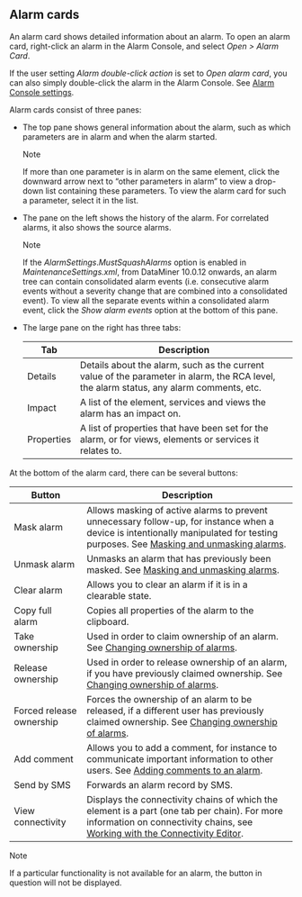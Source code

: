 ## Alarm cards

An alarm card shows detailed information about an alarm. To open an alarm card, right-click an alarm in the Alarm Console, and select *Open \> Alarm Card*.

If the user setting *Alarm double-click action* is set to *Open alarm card*, you can also simply double-click the alarm in the Alarm Console. See [Alarm Console settings](../../part_1/GettingStarted/User_settings.md#alarm-console-settings).

Alarm cards consist of three panes:

- The top pane shows general information about the alarm, such as which parameters are in alarm and when the alarm started.

    > [!NOTE]
    > If more than one parameter is in alarm on the same element, click the downward arrow next to “other parameters in alarm” to view a drop-down list containing these parameters. To view the alarm card for such a parameter, select it in the list.

- The pane on the left shows the history of the alarm. For correlated alarms, it also shows the source alarms.

    > [!NOTE]
    > If the *AlarmSettings*.*MustSquashAlarms* option is enabled in *MaintenanceSettings.xml*, from DataMiner 10.0.12 onwards, an alarm tree can contain consolidated alarm events (i.e. consecutive alarm events without a severity change that are combined into a consolidated event). To view all the separate events within a consolidated alarm event, click the *Show alarm events* option at the bottom of this pane.

- The large pane on the right has three tabs:

    | Tab      | Description                                                                                                                             |
    |------------|-----------------------------------------------------------------------------------------------------------------------------------------|
    | Details    | Details about the alarm, such as the current value of the parameter in alarm, the RCA level, the alarm status, any alarm comments, etc. |
    | Impact     | A list of the element, services and views the alarm has an impact on.                                                                   |
    | Properties | A list of properties that have been set for the alarm, or for views, elements or services it relates to.                                |

At the bottom of the alarm card, there can be several buttons:

| Button                   | Description                                                                                                                                                                                                                                     |
|--------------------------|-------------------------------------------------------------------------------------------------------------------------------------------------------------------------------------------------------------------------------------------------|
| Mask alarm               | Allows masking of active alarms to prevent unnecessary follow-up, for instance when a device is intentionally manipulated for testing purposes. See [Masking and unmasking alarms](Masking_and_unmasking_alarms.md).                            |
| Unmask alarm             | Unmasks an alarm that has previously been masked. See [Masking and unmasking alarms](Masking_and_unmasking_alarms.md).                                                                                                                          |
| Clear alarm              | Allows you to clear an alarm if it is in a clearable state.                                                                                                                                                                                     |
| Copy full alarm          | Copies all properties of the alarm to the clipboard.                                                                                                                                                                                            |
| Take ownership           | Used in order to claim ownership of an alarm. See [Changing ownership of alarms](Changing_ownership_of_alarms.md).                                                                                                                              |
| Release ownership        | Used in order to release ownership of an alarm, if you have previously claimed ownership. See [Changing ownership of alarms](Changing_ownership_of_alarms.md).                                                                                  |
| Forced release ownership | Forces the ownership of an alarm to be released, if a different user has previously claimed ownership. See [Changing ownership of alarms](Changing_ownership_of_alarms.md).                                                                     |
| Add comment              | Allows you to add a comment, for instance to communicate important information to other users. See [Adding comments to an alarm](Adding_comments_to_an_alarm.md).                                                                               |
| Send by SMS              | Forwards an alarm record by SMS.                                                                                                                                                                                                                |
| View connectivity        | Displays the connectivity chains of which the element is a part (one tab per chain). For more information on connectivity chains, see [Working with the Connectivity Editor](../../part_4/correlation/Working_with_the_Connectivity_Editor.md). |

> [!NOTE]
> If a particular functionality is not available for an alarm, the button in question will not be displayed.
>
